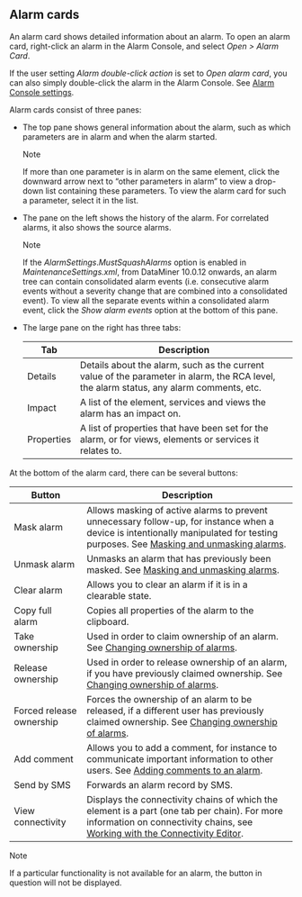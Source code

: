 ## Alarm cards

An alarm card shows detailed information about an alarm. To open an alarm card, right-click an alarm in the Alarm Console, and select *Open \> Alarm Card*.

If the user setting *Alarm double-click action* is set to *Open alarm card*, you can also simply double-click the alarm in the Alarm Console. See [Alarm Console settings](../../part_1/GettingStarted/User_settings.md#alarm-console-settings).

Alarm cards consist of three panes:

- The top pane shows general information about the alarm, such as which parameters are in alarm and when the alarm started.

    > [!NOTE]
    > If more than one parameter is in alarm on the same element, click the downward arrow next to “other parameters in alarm” to view a drop-down list containing these parameters. To view the alarm card for such a parameter, select it in the list.

- The pane on the left shows the history of the alarm. For correlated alarms, it also shows the source alarms.

    > [!NOTE]
    > If the *AlarmSettings*.*MustSquashAlarms* option is enabled in *MaintenanceSettings.xml*, from DataMiner 10.0.12 onwards, an alarm tree can contain consolidated alarm events (i.e. consecutive alarm events without a severity change that are combined into a consolidated event). To view all the separate events within a consolidated alarm event, click the *Show alarm events* option at the bottom of this pane.

- The large pane on the right has three tabs:

    | Tab      | Description                                                                                                                             |
    |------------|-----------------------------------------------------------------------------------------------------------------------------------------|
    | Details    | Details about the alarm, such as the current value of the parameter in alarm, the RCA level, the alarm status, any alarm comments, etc. |
    | Impact     | A list of the element, services and views the alarm has an impact on.                                                                   |
    | Properties | A list of properties that have been set for the alarm, or for views, elements or services it relates to.                                |

At the bottom of the alarm card, there can be several buttons:

| Button                   | Description                                                                                                                                                                                                                                     |
|--------------------------|-------------------------------------------------------------------------------------------------------------------------------------------------------------------------------------------------------------------------------------------------|
| Mask alarm               | Allows masking of active alarms to prevent unnecessary follow-up, for instance when a device is intentionally manipulated for testing purposes. See [Masking and unmasking alarms](Masking_and_unmasking_alarms.md).                            |
| Unmask alarm             | Unmasks an alarm that has previously been masked. See [Masking and unmasking alarms](Masking_and_unmasking_alarms.md).                                                                                                                          |
| Clear alarm              | Allows you to clear an alarm if it is in a clearable state.                                                                                                                                                                                     |
| Copy full alarm          | Copies all properties of the alarm to the clipboard.                                                                                                                                                                                            |
| Take ownership           | Used in order to claim ownership of an alarm. See [Changing ownership of alarms](Changing_ownership_of_alarms.md).                                                                                                                              |
| Release ownership        | Used in order to release ownership of an alarm, if you have previously claimed ownership. See [Changing ownership of alarms](Changing_ownership_of_alarms.md).                                                                                  |
| Forced release ownership | Forces the ownership of an alarm to be released, if a different user has previously claimed ownership. See [Changing ownership of alarms](Changing_ownership_of_alarms.md).                                                                     |
| Add comment              | Allows you to add a comment, for instance to communicate important information to other users. See [Adding comments to an alarm](Adding_comments_to_an_alarm.md).                                                                               |
| Send by SMS              | Forwards an alarm record by SMS.                                                                                                                                                                                                                |
| View connectivity        | Displays the connectivity chains of which the element is a part (one tab per chain). For more information on connectivity chains, see [Working with the Connectivity Editor](../../part_4/correlation/Working_with_the_Connectivity_Editor.md). |

> [!NOTE]
> If a particular functionality is not available for an alarm, the button in question will not be displayed.
>
